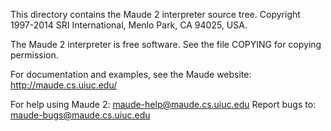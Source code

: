 This directory contains the Maude 2 interpreter source tree.
Copyright 1997-2014 SRI International, Menlo Park, CA 94025, USA.

The Maude 2 interpreter is free software. See the file COPYING for
copying permission.

For documentation and examples, see the Maude website:
http://maude.cs.uiuc.edu/

For help using Maude 2:	maude-help@maude.cs.uiuc.edu
Report bugs to:		maude-bugs@maude.cs.uiuc.edu
